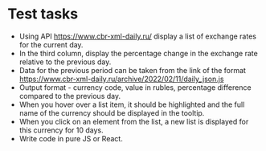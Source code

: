 #  Test tasks 

- Using API https://www.cbr-xml-daily.ru/ display a list of exchange rates for the current day.
- In the third column, display the percentage change in the exchange rate relative to the previous day.
- Data for the previous period can be taken from the link of the format https://www.cbr-xml-daily.ru/archive/2022/02/11/daily_json.js
- Output format - currency code, value in rubles, percentage difference compared to the previous day.
- When you hover over a list item, it should be highlighted and the full name of the currency should be displayed  in the tooltip.
- When you click on an element from the list, a new list is displayed for this currency for 10 days.
- Write code in pure JS or React.